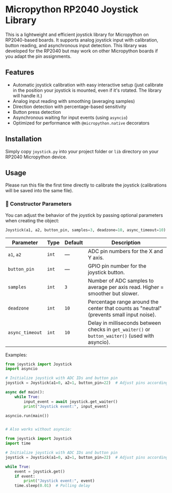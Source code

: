 # Micropython RP2040 Joystick Library

This is a lightweight and efficient joystick library for Micropython on RP2040-based boards.
It supports analog joystick input with calibration, button reading, and asynchronous input detection.
This library was developed for the RP2040 but may work on other Micropython boards if you adapt the pin assignments.

## Features

- Automatic joystick calibration with easy interactive setup (just calibrate in the position your joystick is mounted, even if it's rotated. The library will handle it.)
- Analog input reading with smoothing (averaging samples)
- Direction detection with percentage-based sensitivity
- Button press detection
- Asynchronous waiting for input events (using `asyncio`)
- Optimized for performance with `@micropython.native` decorators

## Installation

Simply copy `joystick.py` into your project folder or `lib` directory on your RP2040 Micropython device.

## Usage

Please run this file the first time directly to calibrate the joystick (calibrations will be saved into the same file).

### 🔧 Constructor Parameters

You can adjust the behavior of the joystick by passing optional parameters when creating the object:

```python
Joystick(a1, a2, button_pin, samples=3, deadzone=10, async_timeout=10)
```

| Parameter       | Type   | Default | Description                                                                 |
|----------------|--------|---------|-----------------------------------------------------------------------------|
| `a1`, `a2`      | `int`  | —       | ADC pin numbers for the X and Y axis.                                      |
| `button_pin`    | `int`  | —       | GPIO pin number for the joystick button.                                   |
| `samples`       | `int`  | `3`     | Number of ADC samples to average per axis read. Higher = smoother but slower. |
| `deadzone`      | `int`  | `10`    | Percentage range around the center that counts as "neutral" (prevents small input noise). |
| `async_timeout` | `int`  | `10`    | Delay in milliseconds between checks in `get_waiter()` or `button_waiter()` (used with asyncio). |


Examples:

```python
from joystick import Joystick
import asyncio

# Initialize joystick with ADC IDs and button pin
joystick = Joystick(a1=0, a2=1, button_pin=22)  # Adjust pins accordingly

async def main():
    while True:
        input_event = await joystick.get_waiter()
        print("Joystick event:", input_event)

asyncio.run(main())


# Also works without asyncio:

from joystick import Joystick
import time

# Initialize joystick with ADC IDs and button pin
joystick = Joystick(a1=0, a2=1, button_pin=22)  # Adjust pins accordingly

while True:
    event = joystick.get()
    if event:
        print("Joystick event:", event)
    time.sleep(0.01)  # Polling delay
